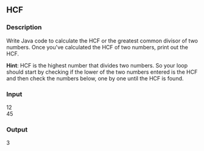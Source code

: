 ## HCF

### Description


Write Java code to calculate the HCF or the greatest common divisor of two numbers. Once you've calculated the HCF of two numbers, print out the HCF.

<b>Hint</b>: HCF is the highest number that divides two numbers. So your loop should start by checking if the lower of the two numbers entered is the HCF and then check the numbers below, one by one until the HCF is found.

### Input

12<br>
45

### Output

3
